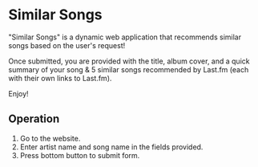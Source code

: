 # Similar Songs

"Similar Songs" is a dynamic web application that recommends similar songs based on the user's request!

Once submitted, you are provided with the title, album cover, and a quick summary of your song & 5 similar songs recommended by Last.fm (each with their own links to Last.fm).

Enjoy!

<h2>Operation</h2>

1. Go to the website.
2. Enter artist name and song name in the fields provided.
3. Press bottom button to submit form.
